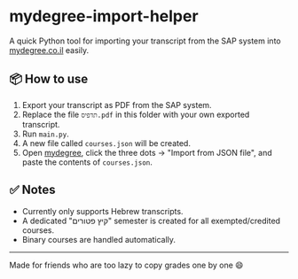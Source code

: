 # mydegree-import-helper

A quick Python tool for importing your transcript from the SAP system into [mydegree.co.il](https://www.mydegree.co.il/) easily.

## 📦 How to use

1. Export your transcript as PDF from the SAP system.
2. Replace the file `תדפיס.pdf` in this folder with your own exported transcript.
3. Run `main.py`.
4. A new file called `courses.json` will be created.
5. Open [mydegree](https://www.mydegree.co.il/), click the three dots → "Import from JSON file", and paste the contents of `courses.json`.

## ✅ Notes

- Currently only supports Hebrew transcripts.
- A dedicated "קיץ פטורים" semester is created for all exempted/credited courses.
- Binary courses are handled automatically.

---

Made for friends who are too lazy to copy grades one by one 😄
